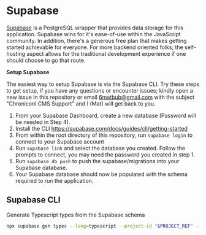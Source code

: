 # Supabase

[Supabase](https://supabase.com/) is a PostgreSQL wrapper that provides data storage for this application. Supabase wins for it's ease-of-use within the JavaScript community. In addition, there's a generous free plan that makes getting started achievable for everyone. For more backend oriented folks; the self-hosting aspect allows for the traditional development experience if one should choose to go that route.

**Setup Supabase**

The easiest way to setup Supabase is via the Supabase CLI. Try these steps to get setup, if you have any questions or encounter issues; kindly open a new issue in this repository or email <6matbub@gmail.com> with the subject "Chroniconl CMS Support" and I (Mat) will get back to you.

1. From your Supabase Dashboard, create a new database (Password will be needed in Step 4).
2. Install the CLI https://supabase.com/docs/guides/cli/getting-started
3. From within the root directory of this repository, run `supabase login` to connect to your Supabase account
4. Run `supabase link` and select the database you created. Follow the prompts to connect, you may need the password you created in step 1.
5. Run `supabase db push` to push the supabase/migrations into your Supabase database.
6. Your Supabase database should now be populated with the schema required to run the application.

## Supabase CLI

Generate Typescript types from the Supabase schema

```bash
npx supabase gen types --lang=typescript --project-id "$PROJECT_REF" --schema public > database.types.ts
```
